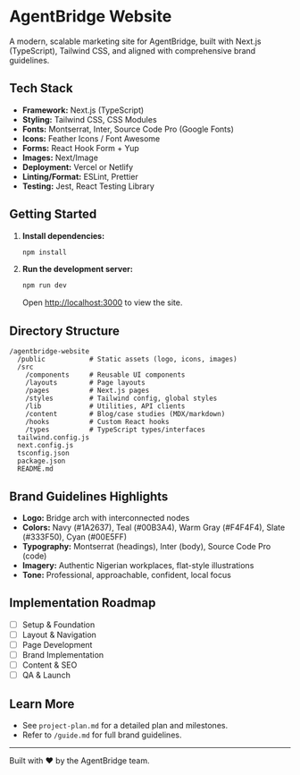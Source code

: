 # AgentBridge Website

A modern, scalable marketing site for AgentBridge, built with Next.js (TypeScript), Tailwind CSS, and aligned with comprehensive brand guidelines.

## Tech Stack
- **Framework:** Next.js (TypeScript)
- **Styling:** Tailwind CSS, CSS Modules
- **Fonts:** Montserrat, Inter, Source Code Pro (Google Fonts)
- **Icons:** Feather Icons / Font Awesome
- **Forms:** React Hook Form + Yup
- **Images:** Next/Image
- **Deployment:** Vercel or Netlify
- **Linting/Format:** ESLint, Prettier
- **Testing:** Jest, React Testing Library

## Getting Started

1. **Install dependencies:**
   ```bash
   npm install
   ```
2. **Run the development server:**
   ```bash
   npm run dev
   ```
   Open [http://localhost:3000](http://localhost:3000) to view the site.

## Directory Structure
```
/agentbridge-website
  /public           # Static assets (logo, icons, images)
  /src
    /components     # Reusable UI components
    /layouts        # Page layouts
    /pages          # Next.js pages
    /styles         # Tailwind config, global styles
    /lib            # Utilities, API clients
    /content        # Blog/case studies (MDX/markdown)
    /hooks          # Custom React hooks
    /types          # TypeScript types/interfaces
  tailwind.config.js
  next.config.js
  tsconfig.json
  package.json
  README.md
```

## Brand Guidelines Highlights
- **Logo:** Bridge arch with interconnected nodes
- **Colors:** Navy (#1A2637), Teal (#00B3A4), Warm Gray (#F4F4F4), Slate (#333F50), Cyan (#00E5FF)
- **Typography:** Montserrat (headings), Inter (body), Source Code Pro (code)
- **Imagery:** Authentic Nigerian workplaces, flat-style illustrations
- **Tone:** Professional, approachable, confident, local focus

## Implementation Roadmap
- [ ] Setup & Foundation
- [ ] Layout & Navigation
- [ ] Page Development
- [ ] Brand Implementation
- [ ] Content & SEO
- [ ] QA & Launch

## Learn More
- See `project-plan.md` for a detailed plan and milestones.
- Refer to `/guide.md` for full brand guidelines.

---
Built with ❤️ by the AgentBridge team.
